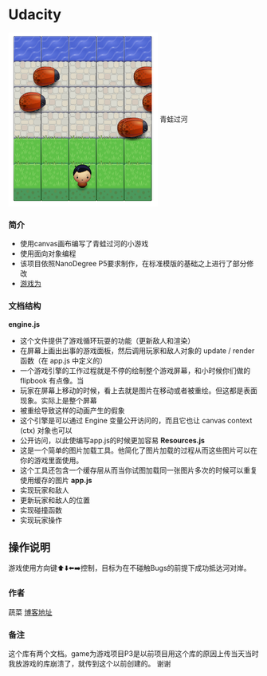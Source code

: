 # Udacity

<img src="https://github.com/cxh123789/Udacity/blob/master/game/images/shoot.png" alt="screen-shot" width="300" height="350" align="center">
青蛙过河


### 简介
* 使用canvas画布编写了青蛙过河的小游戏
* 使用面向对象编程
* 该项目依照NanoDegree P5要求制作，在标准模版的基础之上进行了部分修改
* [游戏为](没有服务器啊)
### 文档结构
 
**engine.js**
 * 这个文件提供了游戏循环玩耍的功能（更新敌人和渲染）
 * 在屏幕上画出出事的游戏面板，然后调用玩家和敌人对象的 update / render 函数（在 app.js 中定义的）
 * 一个游戏引擎的工作过程就是不停的绘制整个游戏屏幕，和小时候你们做的 flipbook 有点像。当
 * 玩家在屏幕上移动的时候，看上去就是图片在移动或者被重绘。但这都是表面现象。实际上是整个屏幕
 * 被重绘导致这样的动画产生的假象
 * 这个引擎是可以通过 Engine 变量公开访问的，而且它也让 canvas context (ctx) 对象也可以
 * 公开访问，以此使编写app.js的时候更加容易
**Resources.js**
 * 这是一个简单的图片加载工具。他简化了图片加载的过程从而这些图片可以在你的游戏里面使用。
 * 这个工具还包含一个缓存层从而当你试图加载同一张图片多次的时候可以重复使用缓存的图片
 **app.js**
 * 实现玩家和敌人
 * 更新玩家和敌人的位置
 * 实现碰撞函数
 * 实现玩家操作

## 操作说明
游戏使用方向键⬆️⬇️⬅️➡️控制，目标为在不碰触Bugs的前提下成功抵达河对岸。

### 作者
蔬菜
[博客地址](www.cxh1995.xyz)
### 备注
这个库有两个文档。game为游戏项目P3是以前项目用这个库的原因上传当天当时我放游戏的库崩溃了，就传到这个以前创建的。
谢谢
